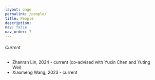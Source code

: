 ```yaml
---
layout: page 
permalink: /people/
title: People
description: 
nav: false 
nav_order: 7
---
```



###### Current 
- Zhanran Lin, 2024 - current (co-advised with Yuxin Chen and Yuting Wei)     
- Xiaomeng Wang, 2023 - current 




